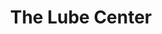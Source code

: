 ---
title: "The Lube Center"
url: /frederick/the-lube-center-south-jefferson-street/
shop: car repair
---